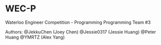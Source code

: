 # WEC-P
 Waterloo Engineer Competition - Programming
Programming Team #3

Authors:
@JekkuChen (Joey Chen)
@Jessie0317 (Jessie Huang)
@Peter Huang
@YMRTZ (Alex Yang)
